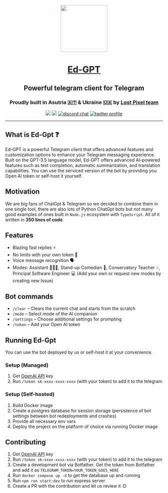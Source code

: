 <div align='center'><img width='150px' height='150px' src='https://user-images.githubusercontent.com/29632358/226184235-941e2b0e-3404-4058-9eb1-ecc296c15a32.png'>
</div>
<div align="center">
  <h1><a href="https://ed-gpt.carrd.co">Ed-GPT</a></h1>
  <h2>Powerful telegram client for Telegram </h2>  
  <h3 align="center"> Proudly built in <b>Asutria 🇦🇹 & Ukraine 🇺🇦</b> by <b><a href="https://github.com/lost-pixel/lost-pixel"> Lost Pixel team  </a></b> </h3>
  
  <a href="https://github.com/lost-pixel/lost-pixel/blob/main/docs/contributing.md"><img src="https://img.shields.io/badge/PRs-welcome-brightgreen.svg" /></a>
  <a href="https://github.com/lost-pixel/lost-pixel/blob/main/LICENSE"><img src="https://img.shields.io/github/license/lost-pixel/lost-pixel" /></a>
  <a href="https://discord.gg/WqVjk49g9m"><img src="https://img.shields.io/badge/chat-discord-blue?style=flat&logo=discord" alt="discord chat"></a>
  <a href="https://twitter.com/lostpixel_app"><img src="https://img.shields.io/twitter/follow/lostpixel_app?style=social" alt="twitter profile"></a>
  <br />

</div>


  <hr />

## What is Ed-Gpt ❓

Ed-GPT is a powerful Telegram client that offers advanced features and customization options to enhance your Telegram messaging experience. Built on the GPT-3.5 language model, Ed-GPT offers advanced AI-powered features such as text completion, automatic summarization, and translation capabilities. You can use the serviced version of the bot by providing you Open AI token or self-host it yourself.

## Motivation

We are big fans of ChatGpt & Telegram so we decided to combine them in one single tool, there are also lots of Python ChatGpt bots but not many good examples of ones built in `Node.js` ecosystem with `TypeScript`. All of it written in **350 lines of code**.


## Features
- Blazing fast replies ⚡
- No limits with your own token 🚀
- Voice message recognition 🗣️
- Modes: Assistant 🧑🏼‍💻, Stand-up Comedian 🎤, Conservatory Teacher 🎶, Principal Software Engineer 💻 (Add your own or request new modes by creating new Issue)

## Bot commands

- `/clear` – Clears the current chat and starts from the scratch
- `/mode` – Select mode of the AI companion
- `/settings` – Choose additional settings for prompting
- `/token` – Add your Open AI token

## Running Ed-Gpt

You can use the bot deployed by us or self-host it at your convenience.

### Setup (Managed)
1. Get [OpenAI API](https://openai.com/api/) key
2. Run `/token sk-xxxx-xxxx-xxxx` (with your token) to add it to the telegram

### Setup (Self-hosted)

1. Build Docker image
2. Create a postgres database for session storage (persistence of bot settings between bot redeployments and crashes)
3. Provide all necessary env vars
4. Deploy the project on the platform of choice via running Docker image

## Contributing 
1. Get [OpenAI API](https://openai.com/api/) key
2. Run `/token sk-xxxx-xxxx-xxxx` (with your token) to add it to the telegram
3. Create a development bot via Botfather. Get the token from Botfather and add it as `TELEGRAM_TOKEN=YOUR_TOKEN_GOES_HERE`
4. Run `docker compose up -d` to get the database up and running
5. Run `npm run start:dev` to run express server
6. Create a PR with the contribution and let us review it :D 
